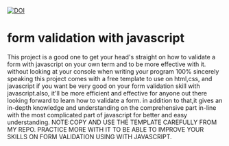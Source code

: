 [![DOI](https://zenodo.org/badge/DOI/10.5281/zenodo.10829824.svg)](https://doi.org/10.5281/zenodo.10829824)
# form validation with javascript
 This project is a good one to get your head's straight on how to validate a form with javascript on your own term and to 
 be more effective with it. without looking at your console when writing your program 100%
 sincerely speaking this project comes with a free template to use on html,css, and javascript if you want be very good on your form validation skill with javascript.also, it'll be more efficient and effective for anyone out there looking forward to learn how to validate a form.
 in addition to that,it gives an in-depth knowledge and understanding on the comprehensive part in-line  with the most complicated part of javascript for better and easy understanding.
 NOTE:COPY AND USE THE TEMPLATE CAREFULLY FROM MY REPO. PRACTICE MORE WITH IT TO BE ABLE TO IMPROVE YOUR SKILLS ON FORM VALIDATION USING WITH JAVASCRIPT.
